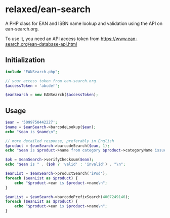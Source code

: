 # relaxed/ean-search
A PHP class for EAN and ISBN name lookup and validation using the API on ean-search.org.

To use it, you need an API access token from
https://www.ean-search.org/ean-database-api.html

## Initialization
```php
include "EANSearch.php";

// your access token from ean-search.org
$accessToken = 'abcdef';

$eanSearch = new EANSearch($accessToken);
```

## Usage
```php
$ean = '5099750442227';
$name = $eanSearch->barcodeLookup($ean);
echo "$ean is $name\n";

// more detailed response, preferably in English
$product = $eanSearch->barcodeSearch($ean, 1);
echo "$ean is $product->name from category $product->categoryName issued in $product->issuingCountry\n";

$ok = $eanSearch->verifyChecksum($ean);
echo "$ean is " . ($ok ? 'valid' : 'invalid') . "\n";

$eanList = $eanSearch->productSearch('iPod');
foreach ($eanList as $product) {
	echo "$product->ean is $product->name\n";
}

$eanList = $eanSearch->barcodePrefixSearch(4007249146);
foreach ($eanList as $product) {
	echo "$product->ean is $product->name\n";
}
```

